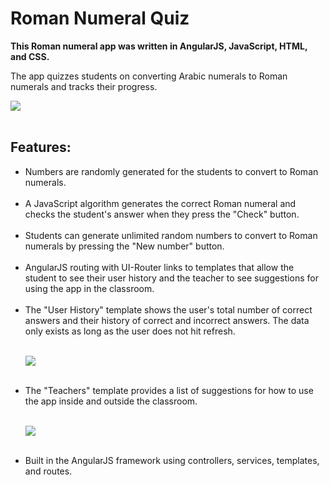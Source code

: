 <h1>Roman Numeral Quiz</h1>

<b>This Roman numeral app was written in AngularJS, JavaScript, HTML, and CSS.</b>

The app quizzes students on converting Arabic numerals to Roman numerals and tracks their progress.

<img src="http://www.kellylougheed.com/images/projects/romannumeral.png"/><br/><br/>

<h2>Features:</h2>

<ul>
<li> Numbers are randomly generated for the students to convert to Roman numerals.</li><br/>

<li> A JavaScript algorithm generates the correct Roman numeral and checks the student's answer when they press the "Check" button.</li><br/>

<li> Students can generate unlimited random numbers to convert to Roman numerals by pressing the "New number" button.</li><br/>

<li> AngularJS routing with UI-Router links to templates that allow the student to see their user history and the teacher to see suggestions for using the app in the classroom.</li><br/>

<li> The "User History" template shows the user's total number of correct answers and their history of correct and incorrect answers. The data only exists as long as the user does not hit refresh.</li><br/>

<img src="http://www.kellylougheed.com/images/projects/romannumeral-history.png"/><br/><br/>

<li> The "Teachers" template provides a list of suggestions for how to use the app inside and outside the classroom.</li><br/>

<img src="http://www.kellylougheed.com/images/projects/romannumeral-use.png"/><br/><br/>

<li> Built in the AngularJS framework using controllers, services, templates, and routes.</li>

</ul>
